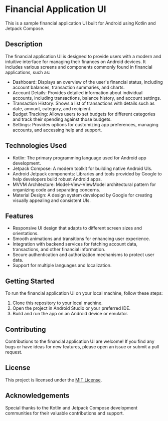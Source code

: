 # Financial Application UI

This is a sample financial application UI built for Android using Kotlin and Jetpack Compose.

## Description

The financial application UI is designed to provide users with a modern and intuitive interface for managing their finances on Android devices. It includes various screens and components commonly found in financial applications, such as:

- Dashboard: Displays an overview of the user's financial status, including account balances, transaction summaries, and charts.
- Account Details: Provides detailed information about individual accounts, including transactions, balance history, and account settings.
- Transaction History: Shows a list of transactions with details such as date, amount, category, and recipient.
- Budget Tracking: Allows users to set budgets for different categories and track their spending against those budgets.
- Settings: Provides options for customizing app preferences, managing accounts, and accessing help and support.

## Technologies Used

- Kotlin: The primary programming language used for Android app development.
- Jetpack Compose: A modern toolkit for building native Android UIs.
- Android Jetpack components: Libraries and tools provided by Google to help developers build robust Android apps.
- MVVM Architecture: Model-View-ViewModel architectural pattern for organizing code and separating concerns.
- Material Design: A design system developed by Google for creating visually appealing and consistent UIs.

## Features

- Responsive UI design that adapts to different screen sizes and orientations.
- Smooth animations and transitions for enhancing user experience.
- Integration with backend services for fetching account data, transactions, and other financial information.
- Secure authentication and authorization mechanisms to protect user data.
- Support for multiple languages and localization.

## Getting Started

To run the financial application UI on your local machine, follow these steps:

1. Clone this repository to your local machine.
2. Open the project in Android Studio or your preferred IDE.
3. Build and run the app on an Android device or emulator.

## Contributing

Contributions to the financial application UI are welcome! If you find any bugs or have ideas for new features, please open an issue or submit a pull request.

## License

This project is licensed under the [MIT License](LICENSE).

## Acknowledgements

Special thanks to the Kotlin and Jetpack Compose development communities for their valuable contributions and support.
